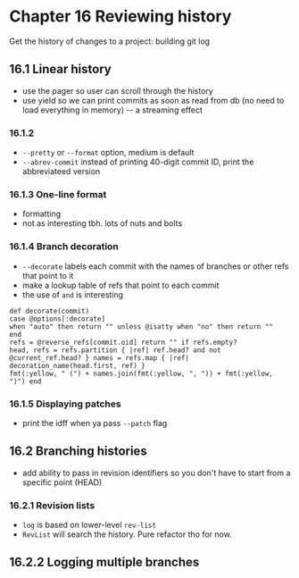 # Chapter 16 Reviewing history

Get the history of changes to a project: building git log

## 16.1 Linear history
- use the pager so user can scroll through the history
- use yield so we can print commits as soon as read from db (no need to load everything in memory) -- a streaming effect

### 16.1.2
- `--pretty` or `--format` option, medium is default
- `--abrev-commit` instead of printing 40-digit commit ID, print the abbreviateed version 
 
### 16.1.3 One-line format
- formatting 
- not as interesting tbh. lots of nuts and bolts

### 16.1.4 Branch decoration
- `--decorate` labels each commit with the names of branches or other refs that point to it 
- make a lookup table of refs that point to each commit 
- the use of `and` is interesting 

```
def decorate(commit)
case @options[:decorate]
when "auto" then return "" unless @isatty when "no" then return ""
end
refs = @reverse_refs[commit.oid] return "" if refs.empty?
head, refs = refs.partition { |ref| ref.head? and not @current_ref.head? } names = refs.map { |ref| decoration_name(head.first, ref) }
fmt(:yellow, " (") + names.join(fmt(:yellow, ", ")) + fmt(:yellow, ")") end
```

### 16.1.5 Displaying patches
- print the idff when ya pass `--patch` flag

## 16.2 Branching histories
- add ability to pass in revision identifiers so you don't have to start from a specific point (HEAD)

### 16.2.1 Revision lists
- `log` is based on lower-level `rev-list`
- `RevList` will search the history. Pure refactor tho for now.

## 16.2.2 Logging multiple branches

